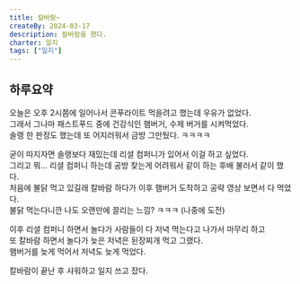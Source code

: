 ```yaml
---
title: 칼바람~
createBy: 2024-03-17
description: 칼바람을 했다.
charter: 일지
tags: ["일지"]
---
```


## 하루요약

오늘은 오후 2시쯤에 일어나서 콘푸라이트 먹을려고 했는데 우유가 없었다.  
그래서 그나마 패스트푸드 중에 건강식인 햄버거, 수제 버거를 시켜먹었다.  
솔랭 한 판정도 했는데 또 어지러워서 금방 그만뒀다. ㅋㅋㅋㅋ

굳이 따지자면 솔랭보다 재밌는데 리셜 컴퍼니가 있어서 이걸 하고 싶었다.  
그리고 뭐... 리셜 컴퍼니 하는데 공방 찾는게 어려워서 같이 하는 후배 불러서 같이 했다.  
처음에 불닭 먹고 있길래 칼바람 하다가 이후 햄버거 도착하고 공략 영상 보면서 다 먹었다.  
불닭 먹는다니깐 나도 오랜만에 끌리는 느낌? ㅋㅋㅋ (나중에 도전)

이후 리셜 컴퍼니 하면서 놀다가 사람들이 다 저녁 먹는다고 나가서 마무리 하고  
또 칼바람 하면서 놀다가 늦은 저녁은 된장찌개 먹고 그랬다.  
햄버거를 늦게 먹어서 저녁도 늦게 먹었다.

칼바람이 끝난 후 샤워하고 일지 쓰고 잤다.
